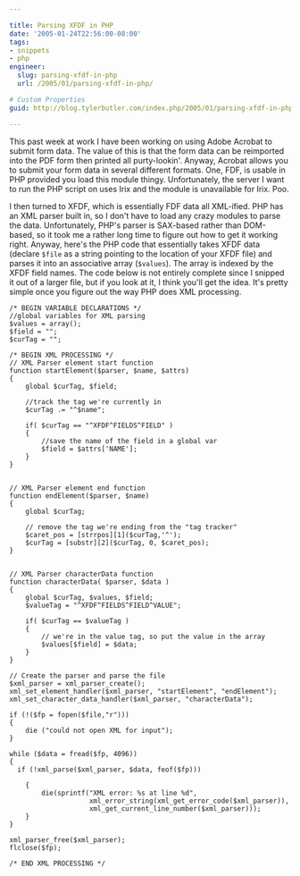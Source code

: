 ```yaml
---

title: Parsing XFDF in PHP
date: '2005-01-24T22:56:00-08:00'
tags:
- snippets
- php
engineer:
  slug: parsing-xfdf-in-php
  url: /2005/01/parsing-xfdf-in-php/

# Custom Properties
guid: http://blog.tylerbutler.com/index.php/2005/01/parsing-xfdf-in-php/

---
```


This past week at work I have been working on using Adobe Acrobat to submit
form data. The value of this is that the form data can be reimported into the
PDF form then printed all purty-lookin'. Anyway, Acrobat allows you to submit
your form data in several different formats. One, FDF, is usable in PHP
provided you load this module thingy. Unfortunately, the server I want to run
the PHP script on uses Irix and the module is unavailable for Irix. Poo.

I then turned to XFDF, which is essentially FDF data all XML-ified. PHP has an
XML parser built in, so I don't have to load any crazy modules to parse the
data. Unfortunately, PHP's parser is SAX-based rather than DOM-based, so it
took me a rather long time to figure out how to get it working right. Anyway,
here's the PHP code that essentially takes XFDF data (declare `$file` as a
string pointing to the location of your XFDF file) and parses it into an
associative array (`$values`). The array is indexed by the XFDF field names.
The code below is not entirely complete since I snipped it out of a larger
file, but if you look at it, I think you'll get the idea. It's pretty simple
once you figure out the way PHP does XML processing.

```
/* BEGIN VARIABLE DECLARATIONS */
//global variables for XML parsing
$values = array();
$field = "";
$curTag = "";

/* BEGIN XML PROCESSING */
// XML Parser element start function
function startElement($parser, $name, $attrs)
{
    global $curTag, $field;

    //track the tag we're currently in
    $curTag .= "^$name";

    if( $curTag == "^XFDF^FIELDS^FIELD" )
    {
        //save the name of the field in a global var
        $field = $attrs['NAME'];
    }
}


// XML Parser element end function
function endElement($parser, $name)
{
    global $curTag;

    // remove the tag we're ending from the "tag tracker"
    $caret_pos = [strrpos][1]($curTag,'^');
    $curTag = [substr][2]($curTag, 0, $caret_pos);
}


// XML Parser characterData function
function characterData( $parser, $data )
{
    global $curTag, $values, $field;
    $valueTag = "^XFDF^FIELDS^FIELD^VALUE";

    if( $curTag == $valueTag )
    {
        // we're in the value tag, so put the value in the array
        $values[$field] = $data;
    }
}

// Create the parser and parse the file
$xml_parser = xml_parser_create();
xml_set_element_handler($xml_parser, "startElement", "endElement");
xml_set_character_data_handler($xml_parser, "characterData");

if (!($fp = fopen($file,"r")))
{
    die ("could not open XML for input");
}

while ($data = fread($fp, 4096))
{
  if (!xml_parse($xml_parser, $data, feof($fp)))

    {
        die(sprintf("XML error: %s at line %d",
                    xml_error_string(xml_get_error_code($xml_parser)),
                    xml_get_current_line_number($xml_parser)));
    }
}

xml_parser_free($xml_parser);
flclose($fp);

/* END XML PROCESSING */
```
